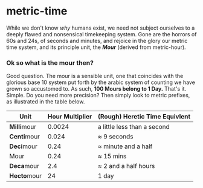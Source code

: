 # metric-time

While we don't know _why_ humans exist, we need not subject ourselves to a deeply flawed and nonsensical timekeeping system. Gone are the horrors of 60s and 24s, of seconds and minutes, and rejoice in the glory our metric time system, and its principle unit, the _**Mour**_ (derived from metric-hour). 

### Ok so what is the mour then?

Good question. The mour is a sensible unit, one that coincides with the glorious base 10 system put forth by the arabic system of counting we have grown so accustomed to. As such, **100 Mours belong to 1 Day.** That's it. Simple. Do you need more precision? Then simply look to metric prefixes, as illustrated in the table below.

| Unit | Hour Multiplier | (Rough) Heretic Time Equivlent |
|---|---|---|
| **Milli**mour | 0.0024 | a little less than a second|
| **Centi**mour | 0.024 | $\approx$ 9 seconds|
| **Deci**mour | 0.24 | $\approx$ minute and a half|
| Mour| 0.24 |  $\approx$  15 mins |
| **Deca**mour | 2.4 | $\approx$  2 and a half hours  |
| **Hecto**mour | 24 |  1 day  |
